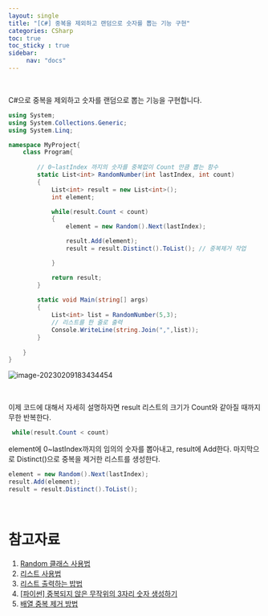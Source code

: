 ```yaml
---
layout: single
title: "[C#] 중복을 제외하고 랜덤으로 숫자를 뽑는 기능 구현"
categories: CSharp
toc: true
toc_sticky : true
sidebar:
     nav: "docs"
---
```




<br/>

C#으로 중복을 제외하고 숫자를 랜덤으로 뽑는 기능을 구현합니다.



```csharp
using System;
using System.Collections.Generic;
using System.Linq;

namespace MyProject{
    class Program{
        
        // 0~lastIndex 까지의 숫자를 중복없이 Count 만큼 뽑는 함수
        static List<int> RandomNumber(int lastIndex, int count)
        {
            List<int> result = new List<int>();
            int element;

            while(result.Count < count)
            {
                element = new Random().Next(lastIndex);

                result.Add(element);
                result = result.Distinct().ToList(); // 중복제거 작업

            }

            return result;
        }
        
        static void Main(string[] args)
        {
            List<int> list = RandomNumber(5,3);
            // 리스트를 한 줄로 출력
            Console.WriteLine(string.Join(",",list));
        }
        
    }
}
```

![image-20230209183434454](..\..\images\2023-02-09-CSharpRandomNumber\image-20230209183434454.png)

<br/>

이제 코드에 대해서 자세히 설명하자면 result 리스트의 크기가 Count와 같아질 때까지 무한 반복한다.

```csharp
 while(result.Count < count)
```



element에 0~lastIndex까지의 임의의 숫자를 뽑아내고, result에 Add한다. 마지막으로 Distinct()으로 중복을 제거한 리스트를 생성한다.

```csharp
element = new Random().Next(lastIndex);
result.Add(element);
result = result.Distinct().ToList();
```

<br/>

# 참고자료

1. [Random 클래스 사용법](https://developer-talk.tistory.com/212)
2. [리스트 사용법](https://codingcoding.tistory.com/383)
3. [리스트 출력하는 밥법](https://pinggoopark.tistory.com/312)
4. [[파이썬] 중복되지 않은 무작위의 3자리 숫자 생성하기](https://opentutorials.org/module/2980/28196)
5. [배열 중복 제거 방법](https://developer-talk.tistory.com/215)

